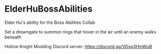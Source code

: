 ﻿# ElderHuBossAbilities

Elder Hu's ability for the Boss Abilities Collab

Set a dreamgate to summon rings that hover in the air until an enemy walks beneath

Hollow Knight Modding Discord server: https://discord.gg/VDsg3HmWuB
